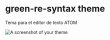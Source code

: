 # green-re-syntax theme

Tema para el editor de texto ATOM

![A screenshot of your theme](http://i36.photobucket.com/albums/e26/lokerathugsraThugs/Captura%20de%20pantalla%20de%202016-08-04ggg%20115236_zpspxg4pdru.png)
